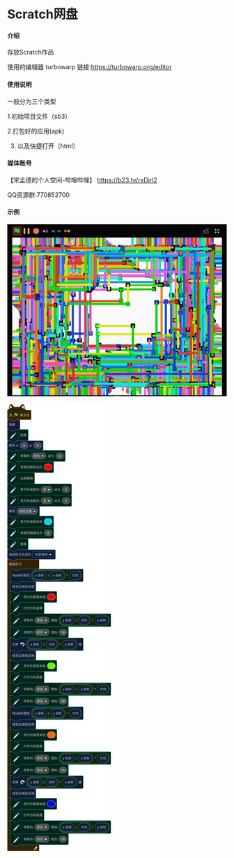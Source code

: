 #  **Scratch网盘** 

####  **介绍** 

存放Scratch作品

使用的编辑器 turbowarp 链接:https://turbowarp.org/editor

####  **使用说明** 

  一般分为三个类型

1.初始项目文件（sb3）

2.打包好的应用(apk)

3. 以及快捷打开（html）

####  **媒体账号** 

【宋孟德的个人空间-哔哩哔哩】 https://b23.tv/rxDirl2

 QQ资源群:770852700

####  **示例** 

![示例作品](IMG_20240709_132809_435.jpg)

![示例作品代码](%E5%90%84%E4%B8%AA%E8%8B%B1%E9%9B%84%E4%BA%BA%E7%89%A9%EF%BC%8C%E8%99%BD%E7%84%B6%E8%81%8C%E4%B8%9A%E7%BB%8F%E5%8E%86%E9%83%BD%E5%90%84%E4%B8%8D%E7%9B%B8%E5%90%8C.png)